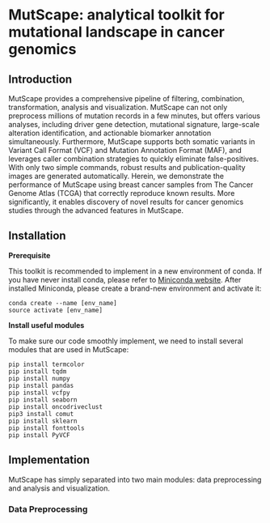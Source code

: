# MutScape: analytical toolkit for mutational landscape in cancer genomics

## Introduction
MutScape provides a comprehensive pipeline of filtering, combination, transformation, analysis and visualization. MutScape can not only preprocess millions of mutation records in a few minutes, but offers various analyses, including driver gene detection, mutational signature, large-scale alteration identification, and actionable biomarker annotation simultaneously. Furthermore, MutScape supports both somatic variants in Variant Call Format (VCF) and Mutation Annotation Format (MAF), and leverages caller combination strategies to quickly eliminate false-positives. With only two simple commands, robust results and publication-quality images are generated automatically. Herein, we demonstrate the performance of MutScape using breast cancer samples from The Cancer Genome Atlas (TCGA) that correctly reproduce known results. More significantly, it enables discovery of novel results for cancer genomics studies through the advanced features in MutScape.
## Installation
**Prerequisite**

This toolkit is recommended to implement in a new environment of conda. If you have never install conda, please refer to [Miniconda website](https://docs.conda.io/en/latest/miniconda.html).
After installed Miniconda, please create a brand-new environment and activate it:
```shell
conda create --name [env_name]
source activate [env_name]
```

**Install useful modules**

To make sure our code smoothly implement, we need to install several modules that are used in MutScape:
```shell
pip install termcolor
pip install tqdm
pip install numpy
pip install pandas
pip install vcfpy
pip install seaborn
pip install oncodriveclust
pip3 install comut
pip install sklearn
pip install fonttools
pip install PyVCF
```


## Implementation
MutScape has simply separated into two main modules: data preprocessing and analysis and visualization. 

### Data Preprocessing



